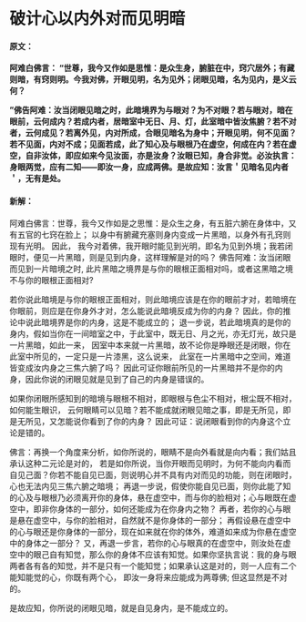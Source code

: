 # 破计心以内外对而见明暗

#### 原文：

**阿难白佛言： “世尊，我今又作如是思惟：是众生身，腑脏在中，窍穴居外；有藏则暗，有窍则明。今我对佛，开眼见明，名为见外；闭眼见暗，名为见内，是义云何？**

**”佛告阿难：汝当闭眼见暗之时，此暗境界为与眼对？为不对眼？若与眼对，暗在眼前，云何成内？若成内者，居暗室中无日、月、灯，此室暗中皆汝焦腑？若不对者，云何成见？若离外见，内对所成，合眼见暗名为身中；开眼见明，何不见面？若不见面，内对不成；见面若成，此了知心及与眼根乃在虚空，何成在内？若在虚空，自非汝体，即应如来今见汝面，亦是汝身？汝眼已知，身合非觉。必汝执言：身眼两觉，应有二知——即汝一身，应成两佛。是故应知：汝言＇见暗名见内者＇，无有是处。**

#### 新解：

阿难白佛言：世尊，我今又作如是之思惟：是众生之身，有五脏六腑在身体中，又有五官的七窍在脸上；
以身中有腑藏充塞则身内变成一片黑暗，以身外有孔窍则现有光明。
因此， 我今对着佛，我开眼时能见到光明，即名为见到外境；我若闭眼时，便见一片黑暗，则是见到内身，这样理解是对的吗？
佛告阿难：汝当闭眼而见到一片暗境之时, 此片黑暗之境界是与你的眼根正面相对吗，或者这黑暗之境不与你的眼根正面相对?

若你说此暗境是与你的眼根正面相对，则此暗境应该是在你的眼前才对，若暗境在你眼前，则应是在你身外才对，怎么能说此暗境反成为你的内身？ 
因此，你的推论中说此暗境界是你的内身，这是不能成立的；
退一步说，若此暗境真的是你的身内，假如当你在一间暗室之中，于此室中，既无日、月之光，亦无灯光，故只是一片黑暗，如此一来，
因室中本来就一片黑暗，故不论你是睁眼还是闭眼，你在此室中所见的，一定只是一片漆黑，这么说来， 此室在一片黑暗中之空间，难道皆变成汝内身之三焦六腑了吗？ 因此可证你眼前所见的一片黑暗并不是你的内身，因此你说的闭眼见就是见到了自己的内身是错误的。

如果你闭眼所感知到的暗境与眼根不相对，即眼根与色尘不相对，根尘既不相对，如何能生眼识， 云何眼睛可以见暗？若不能成就闭眼见暗之事，即是无所见，即是无所见，又怎能说你看到了你的内身？
因此可证：说闭眼看到你的内身这个立论是错的。

佛言：再换一个角度来分析，如你所说的，眼睛不是向外看就是向内看；我们姑且承认这种二元论是对的，
若是如你所说，当你开眼而见明时，为何不能向内看而自见己面？你若不能自见已面，则说明心并不具有内对而见的功能，则在闭眼时，心也无法内见三焦六腑之暗境；
再退一步说，假使你能自见已面，则你此能了知的心及与眼根乃必须离开你的身体，悬在虚空中，而与你的脸相对；心与眼既在虚空中，即非你身体的一部分，如何还能成为在你身内之物？
再者，若你的心与眼是悬在虚空中，与你的脸相对，自然就不是你身体的一部分；
再假设悬在虚空中的心与眼还是你身体的一部分，现在如来就在你的体外，难道如来成为你悬在虚空中的身体之一部分？ 
又，再退一步言，若你的心与眼真的在虚空中，则汝处在虚空中的眼己自有知觉，那么你的身体不应该有知觉。如果你坚执言说：我的身与眼两者各有各的知觉，并不是只有一个能知觉；如果承认这是对的，则一人应有二个能知能觉的心，你既有两个心， 即汝一身将来应能成为两尊佛; 但这显然是不对的。 

是故应知，你所说的闭眼见暗，就是自见身内，是不能成立的。
